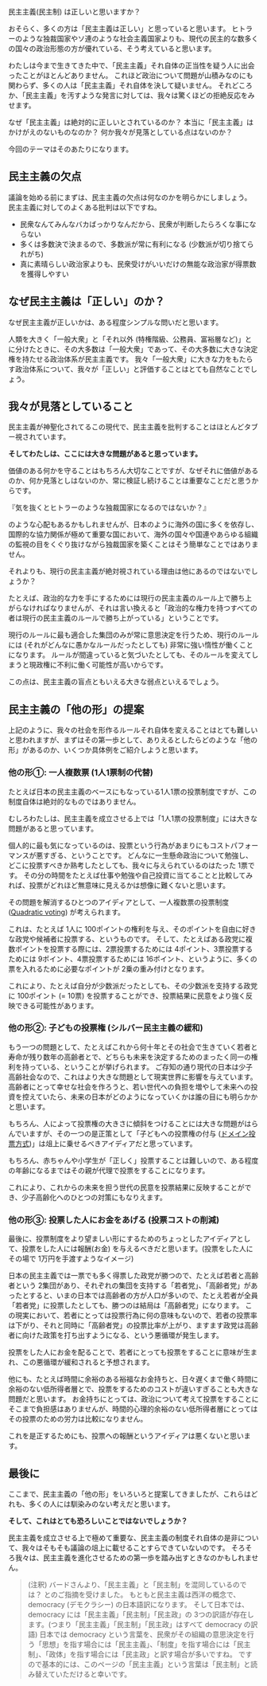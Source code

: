 <!-- 「民主主義 (民主制)」は正しいのか？ -->
<!-- ~投票制度の盲点と、その改良のための 3つの提案~ -->

民主主義(民主制) は正しいと思いますか？

おそらく、多くの方は「民主主義は正しい」と思っていると思います。
ヒトラーのような独裁国家やソ連のような社会主義国家よりも、現代の民主的な数多くの国々の政治形態の方が優れている、そう考えていると思います。

わたしは今まで生きてきた中で、「民主主義」それ自体の正当性を疑う人に出会ったことがほとんどありません。
これほど政治について問題が山積みなのにも関わらず、多くの人は「民主主義」それ自体を決して疑いません。
それどころか、「民主主義」を汚すような発言に対しては、我々は驚くほどの拒絶反応をみせます。

なぜ「民主主義」は絶対的に正しいとされているのか？
本当に「民主主義」はかけがえのないものなのか？
何か我々が見落としている点はないのか？

今回のテーマはそのあたりになります。


## 民主主義の欠点
議論を始める前にまずは、民主主義の欠点は何なのかを明らかにしましょう。
民主主義に対してのよくある批判は以下ですね。

- 民衆なんてみんなバカばっかりなんだから、民衆が判断したらろくな事にならない
- 多くは多数決で決まるので、多数派が常に有利になる (少数派が切り捨てられがち)
- 真に素晴らしい政治家よりも、民衆受けがいいだけの無能な政治家が得票数を獲得しやすい


## なぜ民主主義は「正しい」のか？
 なぜ民主主義が正しいかは、ある程度シンプルな問いだと思います。
 
人類を大きく「一般大衆」と「それ以外 (特権階級、公務員、富裕層など)」とに分けたときに、その大多数は「一般大衆」であって、その大多数に大きな決定権を持たせる政治体系が民主主義です。
我々「一般大衆」に大きな力をもたらす政治体系について、我々が「正しい」と評価することはとても自然なことでしょう。


## 我々が見落としていること
民主主義が神聖化されてるこの現代で、民主主義を批判することはほとんどタブー視されています。

**そしてわたしは、ここには大きな問題があると思っています。**

価値のある何かを守ることはもちろん大切なことですが、なぜそれに価値があるのか、何か見落としはないのか、常に検証し続けることは重要なことだと思うからです。

『気を抜くとヒトラーのような独裁国家になるのではないか？』

のような心配もあるかもしれませんが、日本のように海外の国に多くを依存し、国際的な協力関係が極めて重要な国において、海外の国々や国連やあらゆる組織の監視の目をくぐり抜けながら独裁国家を築くことはそう簡単なことではありません。

それよりも、現行の民主主義が絶対視されている理由は他にあるのではないでしょうか？

たとえば、政治的な力を手にするためには現行の民主主義のルール上で勝ち上がらなければなりませんが、それは言い換えると「政治的な権力を持つすべての者は現行の民主主義のルールで勝ち上がっている」ということです。

現行のルールに最も適合した集団のみが常に意思決定を行うため、現行のルールには (それがどんなに愚かなルールだったとしても) 非常に強い惰性が働くことになります。
ルールが間違っていると気づいたとしても、そのルールを変えてしまうと現政権に不利に働く可能性が高いからです。

この点は、民主主義の盲点ともいえる大きな弱点といえるでしょう。


## 民主主義の「他の形」の提案
上記のように、我々の社会を形作るルールそれ自体を変えることはとても難しいと思われますが、まずはその第一歩として、ありえるとしたらどのような「他の形」があるのか、いくつか具体例をご紹介しようと思います。

### 他の形①: 一人複数票 (1人1票制の代替)
たとえば日本の民主主義のベースにもなっている1人1票の投票制度ですが、この制度自体は絶対的なものではありません。

むしろわたしは、民主主義を成立させる上では「1人1票の投票制度」には大きな問題があると思っています。

個人的に最も気になっているのは、投票という行為があまりにもコストパフォーマンスが悪すぎる、ということです。
どんなに一生懸命政治について勉強し、どこに投票すべきか熟考したとしても、我々に与えられているのはたった 1票です。
その分の時間をたとえば仕事や勉強や自己投資に当てることと比較してみれば、投票がどれほど無意味に見えるかは想像に難くないと思います。

その問題を解消するひとつのアイディアとして、一人複数票の投票制度 ([Quadratic voting](https://en.wikipedia.org/wiki/Quadratic_voting#:~:text=Quadratic%20voting%20is%20a%20collective,voting%20paradox%20and%20majority%20rule.)) が考えられます。

これは、たとえば 1人に 100ポイントの権利を与え、そのポイントを自由に好きな政党や候補者に投票する、というものです。
そして、たとえばある政党に複数ポイントを投票する際には、2票投票するためには 4ポイント、3票投票するためには 9ポイント、4票投票するためには 16ポイント、というように、多くの票を入れるために必要なポイントが 2乗の重み付けとなります。

これにより、たとえば自分が少数派だったとしても、その少数派を支持する政党に 100ポイント (= 10票) を投票することができ、投票結果に民意をより強く反映できる可能性があります。

### 他の形②: 子どもの投票権 (シルバー民主主義の緩和)
もう一つの問題として、たとえばこれから何十年とその社会で生きていく若者と寿命が残り数年の高齢者とで、どちらも未来を決定するためのまったく同一の権利を持っている、ということが挙げられます。
ご存知の通り現代の日本は少子高齢社会なので、これはより大きな問題として現実世界に影響を与えています。
高齢者にとって幸せな社会を作ろうと、若い世代への負担を増やして未来への投資を控えていたら、未来の日本がどのようになっていくかは誰の目にも明らかかと思います。

もちろん、人によって投票権の大きさに傾斜をつけることには大きな問題がはらんでいますが、その一つの是正策として「子どもへの投票権の付与 ([ドメイン投票方式](https://ja.wikipedia.org/wiki/%E3%83%89%E3%83%A1%E3%82%A4%E3%83%B3%E6%8A%95%E7%A5%A8%E6%96%B9%E5%BC%8F))」は俎上に乗せるべきアイディアだと思っています。

もちろん、赤ちゃんや小学生が「正しく」投票することは難しいので、ある程度の年齢になるまではその親が代理で投票をすることになります。

これにより、これからの未来を担う世代の民意を投票結果に反映することができ、少子高齢化へのひとつの対策にもなりえます。

### 他の形③: 投票した人にお金をあげる (投票コストの削減)
最後に、投票制度をより望ましい形にするためのちょっとしたアイディアとして、投票をした人には報酬(お金) を与えるべきだと思います。(投票をした人にその場で 1万円を手渡すようなイメージ)

日本の民主主義では一票でも多く得票した政党が勝つので、たとえば若者と高齢者という 2集団があり、それぞれの集団を支持する「若者党」、「高齢者党」があったとすると、いまの日本では高齢者の方が人口が多いので、たとえ若者が全員「若者党」に投票したとしても、勝つのは結局は「高齢者党」になります。
この現実において、若者にとっては投票行為に何の意味もないので、若者の投票率は下がり、それと同時に「高齢者党」の投票比率が上がり、ますます政党は高齢者に向けた政策を打ち出すようになる、という悪循環が発生します。

投票をした人にお金を配ることで、若者にとっても投票をすることに意味が生まれ、この悪循環が緩和されると予想されます。

他にも、たとえば時間に余裕のある裕福なお金持ちと、日々遅くまで働く時間に余裕のない低所得者層とで、投票をするためのコストが違いすぎることも大きな問題だと思います。
お金持ちにとっては、政治について考えて投票をすることにそこまで負担感はありませんが、時間的心理的余裕のない低所得者層にとってはその投票のための労力は比較になりません。

これを是正するためにも、投票への報酬というアイディアは悪くないと思います。


## 最後に
ここまで、民主主義の「他の形」をいろいろと提案してきましたが、これらはどれも、多くの人には馴染みのない考えだと思います。

**そして、これはとても恐ろしいことではないでしょうか？**

民主主義を成立させる上で極めて重要な、民主主義の制度それ自体の是非について、我々はそもそも議論の俎上に載せることすらできていないのです。
そろそろ我々は、民主主義を進化させるための第一歩を踏み出すときなのかもしれません。

> (注釈) バードさんより、「民主主義」と「民主制」を混同しているのでは？ とのご指摘を受けました。
もともと民主主義は西洋の概念で、democracy (デモクラシー) の日本語訳になります。
そして日本では、democracy には「民主主義」「民主制」「民主政」の 3つの訳語が存在します。(つまり「民主主義」「民主制」「民主政」はすべて democracy の訳語)
日本では democracy という言葉を、民衆がその組織の意思決定を行う「思想」を指す場合には「民主主義」、「制度」を指す場合には「民主制」、「政体」を指す場合には「民主政」と訳す場合が多いですね。
ですので基本的には、このページの「民主主義」という言葉は「民主制」と読み替えていただけると幸いです。
